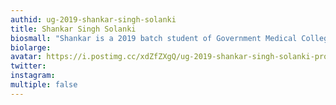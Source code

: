 ```yaml
---
authid: ug-2019-shankar-singh-solanki
title: Shankar Singh Solanki
biosmall: "Shankar is a 2019 batch student of Government Medical College, Ratlam"
biolarge: 
avatar: https://i.postimg.cc/xdZfZXgQ/ug-2019-shankar-singh-solanki-profile.webp
twitter:
instagram:
multiple: false
---
```


